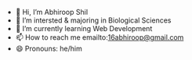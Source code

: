 - 👋 Hi, I’m Abhiroop Shil
- 👀 I’m intersted & majoring in Biological Sciences
- 🌱 I’m currently learning Web Development
- 📫 How to reach me    emailto:16abhiroop@gmail.com
- 😄 Pronouns: he/him

<!---
abhishil2024/abhishil2024 is a ✨ special ✨ repository because its `README.md` (this file) appears on your GitHub profile.
You can click the Preview link to take a look at your changes.
--->
